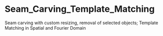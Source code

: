 # Seam_Carving_Template_Matching
Seam carving with custom resizing, removal of selected objects; Template Matching in Spatial and Fourier Domain
